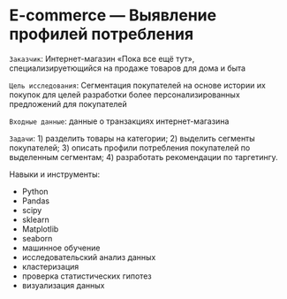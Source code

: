 # E-commerce — Выявление профилей потребления    

`Заказчик`: Интернет-магазин «Пока все ещё тут», специализируетющийся на продаже товаров для дома и быта    

`Цель исследования`: Сегментация покупателей на основе истории их покупок для целей разработки более персонализированных предложений для покупателей    

`Входные данные`: данные о транзакциях интернет-магазина

`Задачи`: 1) разделить товары на категории; 2) выделить сегменты покупателей; 3) описать профили потребления покупателей по выделенным сегментам; 4) разработать рекомендации по таргетингу.
  

Навыки и инструменты:  
- Python  
- Pandas  
- scipy  
- sklearn 
- Matplotlib  
- seaborn  
- машинное обучение  
- исследовательский анализ данных   
- кластеризация  
- проверка статистических гипотез  
- визуализация данных 
